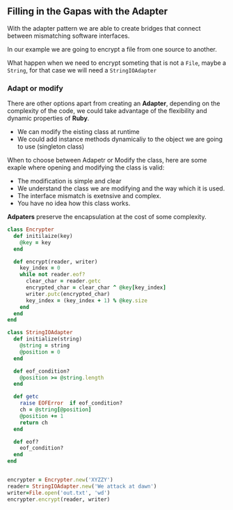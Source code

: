 ## Filling in the Gapas with the Adapter

With the adapter pattern we are able to create bridges that connect between mismatching software interfaces.

In our example we are going to encrypt a file from one source to another.

What happen when we need to encrypt someting that is not a `File`, maybe a `String`, for that case we will need a `StringIOAdapter`

### Adapt or modify

There are other options apart from creating an **Adapter**, depending on the complexity of the code, we could take advantage of the flexibility and dynamic properties of **Ruby**.

* We can modify the eisting class at runtime
* We could add instance methods dynamicaliy to the object we are going to use (singleton class)

When to choose between Adapetr or Modify the class, here are some exaple where opening and modifying the class is valid:

* The modification is simple and clear
* We understand the class we are modifying and the way which it is used.
* The interface mismatch is exetnsive and complex.
* You have no idea how this class works.

**Adpaters** preserve the encapsulation at the cost of some complexity.

```ruby
class Encrypter
  def initilaize(key)
    @key = key
  end

  def encrypt(reader, writer)
    key_index = 0
    while not reader.eof?
      clear_char = reader.getc
      encrypted_char = clear_char ^ @key[key_index]
      writer.putc(encrypted_char)
      key_index = (key_index + 1) % @key.size
    end
  end
end

class StringIOAdapter
  def initialize(string)
    @string = string
    @position = 0
  end

  def eof_condition?
    @position >= @string.length
  end

  def getc
    raise EOFError  if eof_condition?
    ch = @string[@position]
    @position += 1
    return ch
  end

  def eof?
    eof_condition?
  end
end


encrypter = Encrypter.new('XYZZY')
reader= StringIOAdapter.new('We attack at dawn')
writer=File.open('out.txt', 'wd')
encrypter.encrypt(reader, writer)
```
